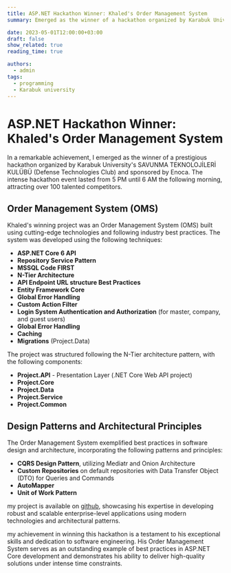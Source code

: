 ```yaml
---
title: ASP.NET Hackathon Winner: Khaled's Order Management System
summary: Emerged as the winner of a hackathon organized by Karabuk University and sponsored by Enoca, outperforming 100 competitors.

date: 2023-05-01T12:00:00+03:00
draft: false
show_related: true
reading_time: true

authors:
  - admin
tags:
  - programming
  - Karabuk university
---
```


# ASP.NET Hackathon Winner: Khaled's Order Management System

In a remarkable achievement, I emerged as the winner of a prestigious hackathon organized by Karabuk University's SAVUNMA TEKNOLOJİLERİ KULÜBÜ (Defense Technologies Club) and sponsored by Enoca. The intense hackathon event lasted from 5 PM until 6 AM the following morning, attracting over 100 talented competitors.

## Order Management System (OMS)

Khaled's winning project was an Order Management System (OMS) built using cutting-edge technologies and following industry best practices. The system was developed using the following techniques:

- **ASP.NET Core 6 API**
- **Repository Service Pattern**
- **MSSQL Code FIRST**
- **N-Tier Architecture**
- **API Endpoint URL structure Best Practices**
- **Entity Framework Core**
- **Global Error Handling**
- **Custom Action Filter**
- **Login System Authentication and Authorization** (for master, company, and guest users)
- **Global Error Handling**
- **Caching**
- **Migrations** (Project.Data)

The project was structured following the N-Tier architecture pattern, with the following components:

- **Project.API** - Presentation Layer (.NET Core Web API project)
- **Project.Core**
- **Project.Data**
- **Project.Service**
- **Project.Common**

## Design Patterns and Architectural Principles

The Order Management System exemplified best practices in software design and architecture, incorporating the following patterns and principles:

- **CQRS Design Pattern**, utilizing Mediatr and Onion Architecture
- **Custom Repositories** on default repositories with Data Transfer Object (DTO) for Queries and Commands
- **AutoMapper**
- **Unit of Work Pattern**

my project is available on [github](https://github.com/khaledHamidi/OMS), showcasing his expertise in developing robust and scalable enterprise-level applications using modern technologies and architectural patterns.

my achievement in winning this hackathon is a testament to his exceptional skills and dedication to software engineering. His Order Management System serves as an outstanding example of best practices in ASP.NET Core development and demonstrates his ability to deliver high-quality solutions under intense time constraints.



